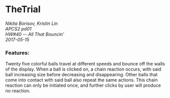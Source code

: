 # TheTrial

*Nikita Borisov, Kristin Lin*       
*APCS2 pd01*    
*HW#40 -- All That Bouncin'*      
*2017-05-15*       

### Features: 

Twenty five colorful balls travel at different speeds and bounce off the walls of the display. When a ball is clicked on, a chain reaction occurs, with said ball increasing size before decreasing and disappearing. Other balls that come into contact with said ball also repeat the same actions. This chain reaction can only be initiated once, and further clicks by user will produce no reaction. 
